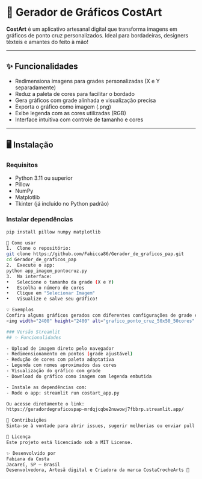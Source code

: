 # 🧵 Gerador de Gráficos CostArt 

**CostArt** é um aplicativo artesanal digital que transforma imagens em gráficos de ponto cruz personalizados. 
Ideal para bordadeiras, designers têxteis e amantes do feito à mão!

---

## ✨ Funcionalidades

- Redimensiona imagens para grades personalizadas (X e Y separadamente)
- Reduz a paleta de cores para facilitar o bordado
- Gera gráficos com grade alinhada e visualização precisa
- Exporta o gráfico como imagem (.png)
- Exibe legenda com as cores utilizadas (RGB)
- Interface intuitiva com controle de tamanho e cores

---

## 🖥️ Instalação

### Requisitos

- Python 3.11 ou superior
- Pillow
- NumPy
- Matplotlib
- Tkinter (já incluído no Python padrão)

### Instalar dependências

```bash
pip install pillow numpy matplotlib

🚀 Como usar
1. 	Clone o repositório:
git clone https://github.com/Fabicca86/Gerador_de_graficos_pap.git
cd Gerador_de_graficos_pap
2. 	Execute o app:
python app_imagem_pontocruz.py
3. 	Na interface:
• 	Selecione o tamanho da grade (X e Y)
• 	Escolha o número de cores
• 	Clique em "Selecionar Imagem"
• 	Visualize e salve seu gráfico!

💡 Exemplos
Confira alguns gráficos gerados com diferentes configurações de grade e paleta aqui.
<img width="2400" height="2400" alt="grafico_ponto_cruz_50x50_50cores" src="https://github.com/user-attachments/assets/ad8fc042-926f-41f9-9942-c87e72f60ceb" />

### Versão Streamlit
## ✨ Funcionalidades

- Upload de imagem direto pelo navegador
- Redimensionamento em pontos (grade ajustável)
- Redução de cores com paleta adaptativa
- Legenda com nomes aproximados das cores
- Visualização do gráfico com grade
- Download do gráfico como imagem com legenda embutida

- Instale as dependências com:
- Rode o app: streamlit run costart_app.py

Ou acesse diretamente o link:
https://geradordegraficospap-mrdqjcqbe2nuwowj7fbbrp.streamlit.app/

🤝 Contribuições
Sinta-se à vontade para abrir issues, sugerir melhorias ou enviar pull requests. Este projeto é feito com carinho e está aberto à comunidade!

📄 Licença
Este projeto está licenciado sob a MIT License.

✨ Desenvolvido por
Fabiana da Costa
Jacareí, SP – Brasil
Desenvolvedora, Artesã digital e Criadora da marca CostaCrocheArts 💜

